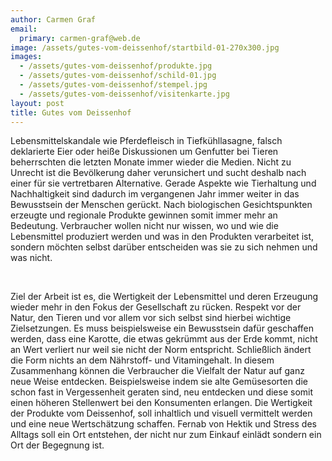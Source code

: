 ```yaml
---
author: Carmen Graf
email:
  primary: carmen-graf@web.de
image: /assets/gutes-vom-deissenhof/startbild-01-270x300.jpg
images:
  - /assets/gutes-vom-deissenhof/produkte.jpg
  - /assets/gutes-vom-deissenhof/schild-01.jpg
  - /assets/gutes-vom-deissenhof/stempel.jpg
  - /assets/gutes-vom-deissenhof/visitenkarte.jpg
layout: post
title: Gutes vom Deissenhof
---
```


Lebensmittelskandale wie Pferdefleisch in Tiefkühllasagne, falsch deklarierte Eier oder heiße Diskussionen um Genfutter bei Tieren beherrschten die letzten Monate immer wieder die Medien. Nicht zu Unrecht ist die Bevölkerung daher verunsichert und sucht deshalb nach einer für sie vertretbaren Alternative. Gerade Aspekte wie Tierhaltung und Nachhaltigkeit sind dadurch im vergangenen Jahr immer weiter in das Bewusstsein der Menschen gerückt. Nach biologischen Gesichtspunkten erzeugte und regionale Produkte gewinnen somit immer mehr an Bedeutung. Verbraucher wollen nicht nur wissen, wo und wie die Lebensmittel produziert werden und was in den Produkten verarbeitet ist, sondern möchten selbst darüber entscheiden was sie zu sich nehmen und was nicht.

&nbsp;

Ziel der Arbeit ist es, die Wertigkeit der Lebensmittel und deren Erzeugung wieder mehr in den Fokus der Gesellschaft zu rücken. Respekt vor der Natur, den Tieren und vor allem vor sich selbst sind hierbei wichtige Zielsetzungen. Es muss beispielsweise ein Bewusstsein dafür geschaffen werden, dass eine Karotte, die etwas gekrümmt aus der Erde kommt, nicht an Wert verliert nur weil sie nicht der Norm entspricht. Schließlich ändert die Form nichts an dem Nährstoff- und Vitamingehalt. In diesem Zusammenhang können die Verbraucher die Vielfalt der Natur auf ganz neue Weise entdecken. Beispielsweise indem sie alte Gemüsesorten die schon fast in Vergessenheit geraten sind, neu entdecken und diese somit einen höheren Stellenwert bei den Konsumenten erlangen. Die Wertigkeit der Produkte vom Deissenhof, soll inhaltlich und visuell vermittelt werden und eine neue Wertschätzung schaffen. Fernab von Hektik und Stress des Alltags soll ein Ort entstehen, der nicht nur zum Einkauf einlädt sondern ein Ort der Begegnung ist.

&nbsp;
